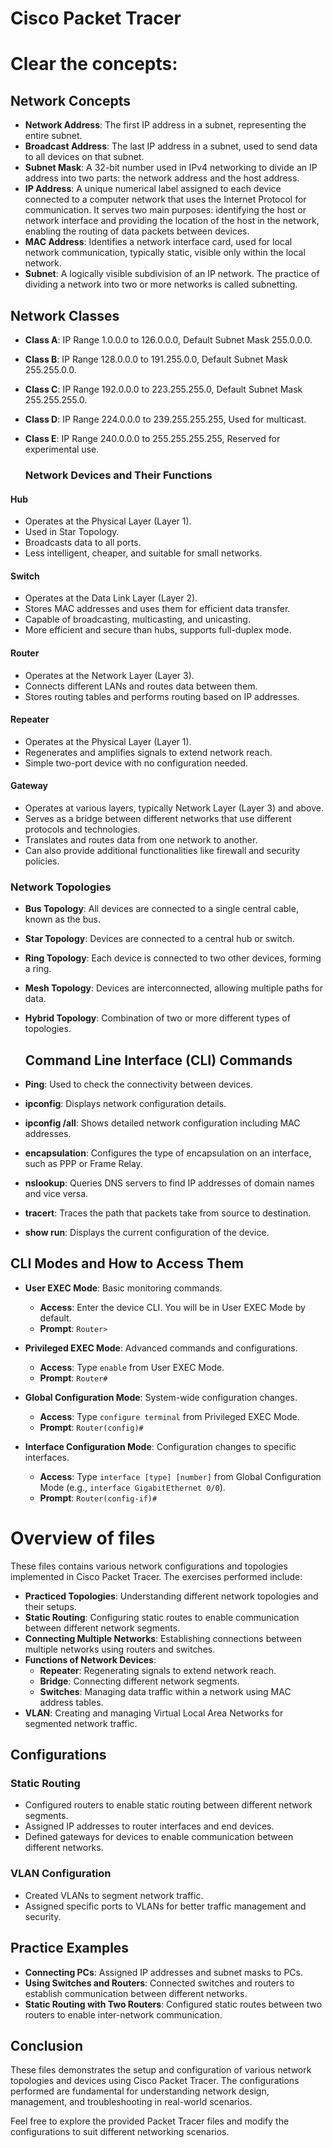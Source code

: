 # Cisco Packet Tracer


# Clear the concepts:

## Network Concepts

- **Network Address**: The first IP address in a subnet, representing the entire subnet.
- **Broadcast Address**: The last IP address in a subnet, used to send data to all devices on that subnet.
- **Subnet Mask**: A 32-bit number used in IPv4 networking to divide an IP address into two parts: the network address and the host address.
- **IP Address**: A unique numerical label assigned to each device connected to a computer network that uses the Internet Protocol for communication. It serves two main purposes: identifying the host or network interface and providing the location of the host in the network, enabling the routing of data packets between devices.
- **MAC Address**: Identifies a network interface card, used for local network communication, typically static, visible only within the local network.
- **Subnet**: A logically visible subdivision of an IP network. The practice of dividing a network into two or more networks is called subnetting.

## Network Classes

- **Class A**: IP Range 1.0.0.0 to 126.0.0.0, Default Subnet Mask 255.0.0.0.
- **Class B**: IP Range 128.0.0.0 to 191.255.0.0, Default Subnet Mask 255.255.0.0.
- **Class C**: IP Range 192.0.0.0 to 223.255.255.0, Default Subnet Mask 255.255.255.0.
- **Class D**: IP Range 224.0.0.0 to 239.255.255.255, Used for multicast.
- **Class E**: IP Range 240.0.0.0 to 255.255.255.255, Reserved for experimental use.

  ### Network Devices and Their Functions

#### Hub

- Operates at the Physical Layer (Layer 1).
- Used in Star Topology.
- Broadcasts data to all ports.
- Less intelligent, cheaper, and suitable for small networks.

#### Switch

- Operates at the Data Link Layer (Layer 2).
- Stores MAC addresses and uses them for efficient data transfer.
- Capable of broadcasting, multicasting, and unicasting.
- More efficient and secure than hubs, supports full-duplex mode.

#### Router

- Operates at the Network Layer (Layer 3).
- Connects different LANs and routes data between them.
- Stores routing tables and performs routing based on IP addresses.

#### Repeater

- Operates at the Physical Layer (Layer 1).
- Regenerates and amplifies signals to extend network reach.
- Simple two-port device with no configuration needed.

#### Gateway

- Operates at various layers, typically Network Layer (Layer 3) and above.
- Serves as a bridge between different networks that use different protocols and technologies.
- Translates and routes data from one network to another.
- Can also provide additional functionalities like firewall and security policies.

### Network Topologies

- **Bus Topology**: All devices are connected to a single central cable, known as the bus.
- **Star Topology**: Devices are connected to a central hub or switch.
- **Ring Topology**: Each device is connected to two other devices, forming a ring.
- **Mesh Topology**: Devices are interconnected, allowing multiple paths for data.
- **Hybrid Topology**: Combination of two or more different types of topologies.

  ## Command Line Interface (CLI) Commands

- **Ping**: Used to check the connectivity between devices.
- **ipconfig**: Displays network configuration details.
- **ipconfig /all**: Shows detailed network configuration including MAC addresses.
- **encapsulation**: Configures the type of encapsulation on an interface, such as PPP or Frame Relay.
- **nslookup**: Queries DNS servers to find IP addresses of domain names and vice versa.
- **tracert**: Traces the path that packets take from source to destination.
- **show run**: Displays the current configuration of the device.

## CLI Modes and How to Access Them

- **User EXEC Mode**: Basic monitoring commands.
  - **Access**: Enter the device CLI. You will be in User EXEC Mode by default.
  - **Prompt**: `Router>`
  
- **Privileged EXEC Mode**: Advanced commands and configurations.
  - **Access**: Type `enable` from User EXEC Mode.
  - **Prompt**: `Router#`
  
- **Global Configuration Mode**: System-wide configuration changes.
  - **Access**: Type `configure terminal` from Privileged EXEC Mode.
  - **Prompt**: `Router(config)#`
  
- **Interface Configuration Mode**: Configuration changes to specific interfaces.
  - **Access**: Type `interface [type] [number]` from Global Configuration Mode (e.g., `interface GigabitEthernet 0/0`).
  - **Prompt**: `Router(config-if)#`
  

# Overview of files

These files contains various network configurations and topologies implemented in Cisco Packet Tracer. The exercises performed include:

- **Practiced Topologies**: Understanding different network topologies and their setups.
- **Static Routing**: Configuring static routes to enable communication between different network segments.
- **Connecting Multiple Networks**: Establishing connections between multiple networks using routers and switches.
- **Functions of Network Devices**:
  - **Repeater**: Regenerating signals to extend network reach.
  - **Bridge**: Connecting different network segments.
  - **Switches**: Managing data traffic within a network using MAC address tables.
- **VLAN**: Creating and managing Virtual Local Area Networks for segmented network traffic.


## Configurations

### Static Routing

- Configured routers to enable static routing between different network segments.
- Assigned IP addresses to router interfaces and end devices.
- Defined gateways for devices to enable communication between different networks.

### VLAN Configuration

- Created VLANs to segment network traffic.
- Assigned specific ports to VLANs for better traffic management and security.



## Practice Examples

- **Connecting PCs**: Assigned IP addresses and subnet masks to PCs.
- **Using Switches and Routers**: Connected switches and routers to establish communication between different networks.
- **Static Routing with Two Routers**: Configured static routes between two routers to enable inter-network communication.

## Conclusion

These files demonstrates the setup and configuration of various network topologies and devices using Cisco Packet Tracer. The configurations performed are fundamental for understanding network design, management, and troubleshooting in real-world scenarios. 

Feel free to explore the provided Packet Tracer files and modify the configurations to suit different networking scenarios.
